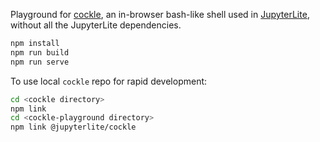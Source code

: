 Playground for [cockle](https://github.com/jupyterlite/cockle), an in-browser bash-like shell used in [JupyterLite](https://github.com/jupyterlite/jupyterlite), without all the JupyterLite dependencies.

```bash
npm install
npm run build
npm run serve
```

To use local `cockle` repo for rapid development:
```bash
cd <cockle directory>
npm link
cd <cockle-playground directory>
npm link @jupyterlite/cockle
```
